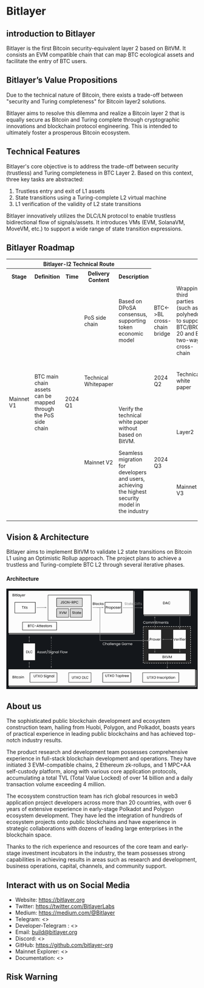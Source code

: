 # Bitlayer

## introduction to Bitlayer
Bitlayer is the first Bitcoin security-equivalent layer 2 based on BitVM. It consists an EVM compatible chain that can map BTC ecological assets and facilitate the entry of BTC users.

## Bitlayer’s Value Propositions
Due to the technical nature of Bitcoin, there exists a trade-off between "security and Turing completeness" for Bitcoin layer2 solutions.

Bitlayer aims to resolve this dilemma and realize a Bitcoin layer 2 that is equally secure as Bitcoin and Turing complete through cryptographic innovations and blockchain protocol engineering. This is intended to ultimately foster a prosperous Bitcoin ecosystem.

## Technical Features
Bitlayer's core objective is to address the trade-off between security (trustless) and Turing completeness in BTC Layer 2. Based on this context, three key tasks are abstracted:
1. Trustless entry and exit of L1 assets
2. State transitions using a Turing-complete L2 virtual machine
3. L1 verification of the validity of L2 state transitions

Bitlayer innovatively utilizes the DLC/LN protocol to enable trustless bidirectional flow of signals/assets. It introduces VMs (EVM, SolanaVM, MoveVM, etc.) to support a wide range of state transition expressions.

## Bitlayer Roadmap

<table >
    <tr style="background:rgba(0,0,0,0)" ><th colspan=5>Bitlayer-l2 Technical Route</th> </tr>
    <tr style="background:rgba(0,0,0,0)" >
<th > Stage </th><th> Definition </th><th> Time </th><th> Delivery Content </th><th> Description </th>
</tr>

<tr style="background:rgba(0,0,0,0)" >
    <td rowspan=4 >Mainnet V1</td>
    <td rowspan=4 >BTC main chain assets can be mapped through the PoS side chain</td>
    <td rowspan=4 >2024 Q1</td>
    <td rowspan=1 >PoS side chain</td><td>Based on DPoSA consensus, supporting token economic model</td>
    <td rowspan=1 >BTC<->BL cross-chain bridge</td><td>Wrapping third parties (such as polyhedra) to support BTC/BRC-20 and BL two-way cross-chain</td>
    <td rowspan=1 >Developer Kit</td><td>RPC/Testnet/Faucet/Developer Website/Browser</td>
    <td rowspan=1 >Commonly used assets</td><td>Mapping of mainstream assets</td></tr>

<tr style="background:rgba(0,0,0,0)" >
    <td rowspan=1 >Technical Whitepaper</td>
    <td rowspan=1 ></td>
    <td rowspan=1 >2024 Q2</td>
    <td rowspan=1 >Technical white paper</td><td>A complete explanation of the technical solution including DLC+BitVM</td></tr>

<tr style="background:rgba(0,0,0,0)" >
    <td rowspan=4 >Mainnet V2</td>
    <td rowspan=4 >Verify the technical white paper without based on BitVM. 

Seamless migration for developers and users, achieving the highest security model in the industry</td>
<td rowspan=4 >2024 Q3</td>
<td rowspan=1 >Layer2</td><td>A model with sequencer and DA</td>
<td rowspan=1 >Funds cross-chain</td><td>Safe deposit and withdrawal based on DLC protocol</td>
<td rowspan=1 >Status verification</td><td>Implement the multi-signature Oracle and take OP challenge</td>
<td rowspan=1 >Capital escape</td><td>Multi-signature controlled DLC-Attestors realize fund escape</td></tr>

<tr style="background:rgba(0,0,0,0)" >
    <td rowspan=2 >Mainnet V3</td>
    <td rowspan=3 >Seamless migration for developers and users, achieving Bitcoin equivalent security</td>
    <td rowspan=2 >2024 Q4 ~ 2025 Q2</td>
    <td rowspan=1 >Status verification</td><td>BitVM implementation for OP challenges</td>
    <td rowspan=1 >Capital escape</td><td>Decentralized DLC-Attestors achieve fund escape</td></tr>

</table>


## Vision & Architecture

Bitlayer aims to implement BitVM to validate L2 state transitions on Bitcoin L1 using an Optimistic Rollup approach. The project plans to achieve a trustless and Turing-complete BTC L2 through several iterative phases.

#### Architecture

![](images/bitlayer-testnet/architecture.png)


## About us
The sophisticated public blockchain development and ecosystem construction team, hailing from Huobi, Polygon, and Polkadot, boasts years of practical experience in leading public blockchains and has achieved top-notch industry results.

The product research and development team possesses comprehensive experience in full-stack blockchain development and operations. They have initiated 3 EVM-compatible chains, 2 Ethereum zk-rollups, and 1 MPC+AA self-custody platform, along with various core application protocols, accumulating a total TVL (Total Value Locked) of over 14 billion and a daily transaction volume exceeding 4 million.

The ecosystem construction team has rich global resources in web3 application project developers across more than 20 countries, with over 6 years of extensive experience in early-stage Polkadot and Polygon ecosystem development. They have led the integration of hundreds of ecosystem projects onto public blockchains and have experience in strategic collaborations with dozens of leading large enterprises in the blockchain space.

Thanks to the rich experience and resources of the core team and early-stage investment incubators in the industry, the team possesses strong capabilities in achieving results in areas such as research and development, business operations, capital, channels, and community support.


## Interact with us on Social Media

- Website: <https://bitlayer.org>
- Twitter: <https://twitter.com/BitlayerLabs>
- Medium: <https://medium.com/@Bitlayer>
- Telegram: <>
- Developer-Telegram : <>
- Email: <build@bitlayer.org>
- Discord: <>
- GitHub: <https://github.com/bitlayer-org>
- Mainnet Explorer: <>
- Documentation: <>


## Risk Warning
